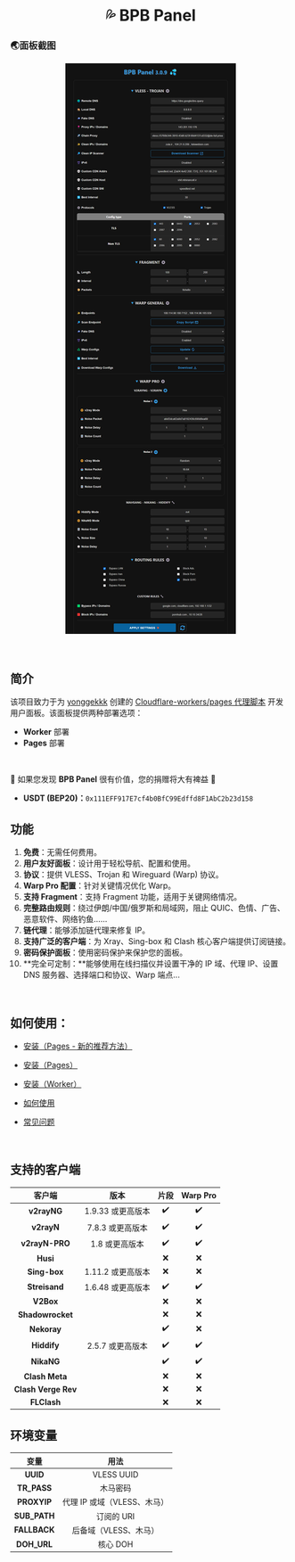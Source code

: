<h1 align="center">💦 BPB Panel</h1>

### 🌏面板截图 

<p align="center">
  <img src="https://raw.githubusercontent.com/bia-pain-bache/BPB-Worker-Panel/main/docs/assets/images/Panel.jpg">
</p>
<br>

## 简介
该项目致力于为 [yonggekkk](https://github.com/yonggekkk) 创建的 [Cloudflare-workers/pages 代理脚本](https://github.com/yonggekkk/Cloudflare-workers-pages-vless) 开发用户面板。该面板提供两种部署选项：
- **Worker** 部署
- **Pages** 部署
<br>

🌟 如果您发现 **BPB Panel** 很有价值，您的捐赠将大有裨益 🌟
- **USDT (BEP20)：**`0x111EFF917E7cf4b0BfC99Edffd8F1AbC2b23d158`

## 功能

1. **免费**：无需任何费用。
2. **用户友好面板**：设计用于轻松导航、配置和使用。
3. **协议**：提供 VLESS、Trojan 和 Wireguard (Warp) 协议。
4. **Warp Pro 配置**：针对关键情况优化 Warp。
5. **支持 Fragment**：支持 Fragment 功能，适用于关键网络情况。
6. **完整路由规则**：绕过伊朗/中国/俄罗斯和局域网，阻止 QUIC、色情、广告、恶意软件、网络钓鱼……
7. **链代理**：能够添加链代理来修复 IP。
8. **支持广泛的客户端**：为 Xray、Sing-box 和 Clash 核心客户端提供订阅链接。
9. **密码保护面板**：使用密码保护来保护您的面板。
10. **完全可定制：**能够使用在线扫描仪并设置干净的 IP 域、代理 IP、设置 DNS 服务器、选择端口和协议、Warp 端点...
<br>

## 如何使用：
- [安装（Pages - 新的推荐方法）](docs/pages_upload_installation_fa.md)

- [安装（Pages）](docs/pages_installation_fa.md)

- [安装（Worker）](docs/worker_installation_fa.md)

- [如何使用](docs/configuration_fa.md)

- [常见问题](docs/faq.md)
<br>

## 支持的客户端
| 客户端 | 版本 | 片段 | Warp Pro |
| :-------------: | :-------------: | :-------------: | :-------------: |
| **v2rayNG** | 1.9.33 或更高版本 | :heavy_check_mark: | :heavy_check_mark: |
| **v2rayN** | 7.8.3 或更高版本 | :heavy_check_mark: | :heavy_check_mark: |
| **v2rayN-PRO** | 1.8 或更高版本 | :heavy_check_mark: | :heavy_check_mark: |
| **Husi** | | :x: | :x: |
| **Sing-box** | 1.11.2 或更高版本 | :x: | :x: |
| **Streisand** | 1.6.48 或更高版本 | :heavy_check_mark: | :heavy_check_mark: |
| **V2Box** | | :x: | :x: |
| **Shadowrocket** | | :x: | :x: |
| **Nekoray** | | :heavy_check_mark: | :x: |
| **Hiddify** | 2.5.7 或更高版本 | :heavy_check_mark: | :heavy_check_mark: |
| **NikaNG** | | :heavy_check_mark: | :heavy_check_mark: |
| **Clash Meta** | | :x: | :x: |
| **Clash Verge Rev** | | :x: | :x: |
| **FLClash** | | :x: | :x: |

## 环境变量
| 变量 | 用法 |
| :-------------: | :-------------: |
| **UUID** | VLESS UUID |
| **TR_PASS** | 木马密码 |
| **PROXYIP** | 代理 IP 或域（VLESS、木马） |
| **SUB_PATH** | 订阅的 URI |
| **FALLBACK** | 后备域（VLESS、木马） |
| **DOH_URL** | 核心 DOH |
